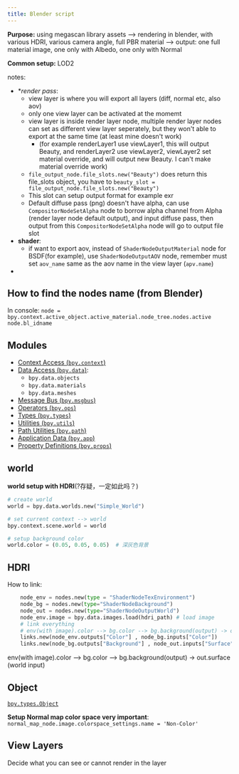 ```yaml
---
title: Blender script
---
```

**Purpose:** using megascan library assets --> rendering in blender, with various HDRI, various camera angle, full PBR material --> output: one full material image, one only with Albedo, one only with Normal 

**Common setup:**  LOD2 

notes:
* **render pass*:
	* view layer is where you will export all layers (diff, normal etc, also aov)
	* only one view layer can be activated at the momemt
	* view layer is inside render layer node, multiple render layer nodes  can set as different view layer seperately, but they won't able to export at the same time (at least mine doesn't work) 
		* (for example renderLayer1 use viewLayer1, this will output Beauty, and renderLayer2 use viewLayer2, viewLayer2 set material override, and will output new Beauty. I can't make material override work)
	* `file_output_node.file_slots.new("Beauty")` does return this file_slots object, you  have to `beauty_slot = file_output_node.file_slots.new("Beauty")`
	* This slot can setup output format for example exr
	* Default diffuse pass (png) doesn't have alpha, can use `CompositorNodeSetAlpha` node to borrow alpha channel from Alpha (render layer node default output), and input diffuse pass, then output from this `CompositorNodeSetAlpha` node will go to output file slot
* **shader**:
	* if want to export aov, instead of `ShaderNodeOutputMaterial` node for BSDF(for example), use `ShaderNodeOutputAOV` node, remember must set `aov_name` same as the aov name in the view layer (`apv.name`)
*


## How to find the nodes name (from Blender)
In console:
`node = bpy.context.active_object.active_material.node_tree.nodes.active`
`node.bl_idname`


## Modules


- [Context Access (`bpy.context`)](https://docs.blender.org/api/current/bpy.context.html)
- [Data Access (`bpy.data`)](https://docs.blender.org/api/current/bpy.data.html):
	* `bpy.data.objects`
	*  `bpy.data.materials`
	*  `bpy.data.meshes`
- [Message Bus (`bpy.msgbus`)](https://docs.blender.org/api/current/bpy.msgbus.html)
- [Operators (`bpy.ops`)](https://docs.blender.org/api/current/bpy.ops.html)
- [Types (`bpy.types`)](https://docs.blender.org/api/current/bpy.types.html)
- [Utilities (`bpy.utils`)](https://docs.blender.org/api/current/bpy.utils.html)
- [Path Utilities (`bpy.path`)](https://docs.blender.org/api/current/bpy.path.html)
- [Application Data (`bpy.app`)](https://docs.blender.org/api/current/bpy.app.html)
- [Property Definitions (`bpy.props`)](https://docs.blender.org/api/current/bpy.props.html)




## world
**world setup with HDRI**(?存疑，一定如此吗？)
```python
# create world
world = bpy.data.worlds.new("Simple_World")

# set current context --> world
bpy.context.scene.world = world

# setup background color
world.color = (0.05, 0.05, 0.05)  # 深灰色背景
```


## HDRI
How to link:

```python
    node_env = nodes.new(type = "ShaderNodeTexEnvironment")
    node_bg = nodes.new(type="ShaderNodeBackground")
    node_out = nodes.new(type="ShaderNodeOutputWorld")
    node_env.image = bpy.data.images.load(hdri_path) # load image
    # link everything
    # env(with image).color --> bg.color --> bg.background(output) -> out.surface (world input)
    links.new(node_env.outputs["Color"] , node_bg.inputs["Color"])
    links.new(node_bg.outputs["Background"] , node_out.inputs["Surface"])
```

env(with image).color --> bg.color --> bg.background(output) -> out.surface (world input)



## Object
[`bpy.types.Object`](https://docs.blender.org/api/current/bpy.types.Object.html)

**Setup Normal map color space very important**: `normal_map_node.image.colorspace_settings.name = 'Non-Color'`



## View Layers
Decide what you can see or cannot render in the layer